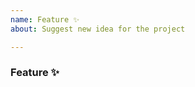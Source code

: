 ```yaml
---
name: Feature ✨
about: Suggest new idea for the project

---
```


<!-- Please search existing issues to avoid creating duplicates. -->

### Feature ✨
<!-- Provide as much useful information as you can. -->



<!-- Why do we need this? Please explain the motivation, how it will be used, etc. -->
<!-- Optionally think about how this could be added. Can you add it and submit a PR? -->
